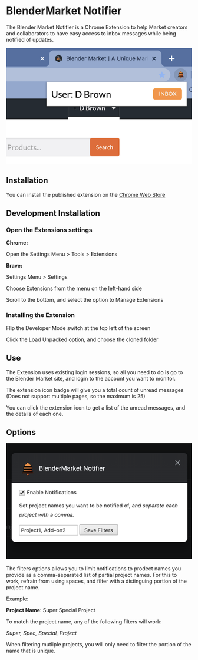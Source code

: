 # BlenderMarket Notifier

The Blender Market Notifier is a Chrome Extension to help Market creators and collaborators to have easy access to inbox messages while being notified of updates.

![Extension](markets-quicklaunch.png)

## Installation

You can install the published extension on the [Chrome Web Store](https://chrome.google.com/webstore/detail/blendermarket-notifier/ejgkbphimalaiabdjadcnkfihnfkcmbp)


## Development Installation

### Open the Extensions settings

**Chrome:**

Open the Settings Menu > Tools > Extensions

**Brave:**

Settings Menu > Settings

Choose Extensions from the menu on the left-hand side

Scroll to the bottom, and select the option to Manage Extensions

### Installing the Extension

Flip the Developer Mode switch at the top left of the screen

Click the Load Unpacked option, and choose the cloned folder


## Use

The Extension uses existing login sessions, so all you need to do is go to the Blender Market site, and login to the account you want to monitor. 

The extension icon badge will give you a total count of unread messages (Does not support multiple pages, so the maximum is 25)

You can click the extension icon to get a list of the unread messages, and the details of each one.

## Options

![Options](markets-filters.png)

The filters options allows you to limit notifications to prodect names you provide as a comma-separated list of partial project names. For this to work, refrain from using spaces,
and filter with a distinguing portion of the project name. 

Example:

__Project Name__: Super Special Project

To match the project name, any of the following filters will work:

_Super, Spec, Special, Project_

When filtering mutliple projects, you will only need to filter the portion of the name
that is unique.